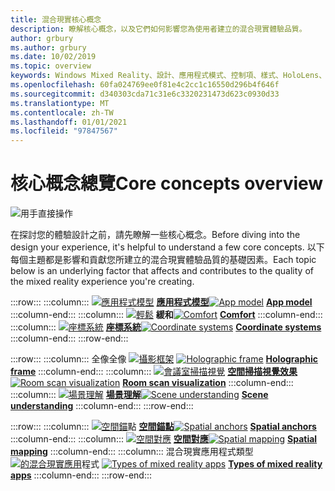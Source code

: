 ```yaml
---
title: 混合現實核心概念
description: 瞭解核心概念，以及它們如何影響您為使用者建立的混合現實體驗品質。
author: grbury
ms.author: grbury
ms.date: 10/02/2019
ms.topic: overview
keywords: Windows Mixed Reality、設計、應用程式模式、控制項、樣式、HoloLens、互動、UX 元素、行為、建立區塊、混合現實耳機、windows Mixed reality 耳機、虛擬實境耳機、HoloLens、MRTK、混合現實工具組、緩和、應用程式模型、座標、全像全像全像框架
ms.openlocfilehash: 60fa024769ee0f81e4c2cc1c16550d296b4f646f
ms.sourcegitcommit: d340303cda71c31e6c3320231473d623c0930d33
ms.translationtype: MT
ms.contentlocale: zh-TW
ms.lasthandoff: 01/01/2021
ms.locfileid: "97847567"
---
```

# <a name="core-concepts-overview"></a><span data-ttu-id="e14d4-104">核心概念總覽</span><span class="sxs-lookup"><span data-stu-id="e14d4-104">Core concepts overview</span></span>

![用手直接操作](images/05_CoreConcepts.png)

<span data-ttu-id="e14d4-106">在探討您的體驗設計之前，請先瞭解一些核心概念。</span><span class="sxs-lookup"><span data-stu-id="e14d4-106">Before diving into the design your experience, it's helpful to understand a few core concepts.</span></span> <span data-ttu-id="e14d4-107">以下每個主題都是影響和貢獻您所建立的混合現實體驗品質的基礎因素。</span><span class="sxs-lookup"><span data-stu-id="e14d4-107">Each topic below is an underlying factor that affects and contributes to the quality of the mixed reality experience you're creating.</span></span> 

:::row:::
    :::column:::
        <span data-ttu-id="e14d4-108">[ ![ 應用程式模型](images/teleportation-640px.png)](app-model.md) **[應用程式模型](app-model.md)**</span><span class="sxs-lookup"><span data-stu-id="e14d4-108">[![App model](images/teleportation-640px.png)](app-model.md) **[App model](app-model.md)**</span></span>
    :::column-end:::
    :::column:::
       <span data-ttu-id="e14d4-109">[ ![ 輕鬆](images/comfort-chart.PNG)](comfort.md) **[](comfort.md)緩和**</span><span class="sxs-lookup"><span data-stu-id="e14d4-109">[![Comfort](images/comfort-chart.PNG)](comfort.md) **[Comfort](comfort.md)**</span></span>
    :::column-end:::
    :::column:::
        <span data-ttu-id="e14d4-110">[ ![ 座標系統](images/coordinate-systems.PNG)](coordinate-systems.md) **[座標系統](coordinate-systems.md)**</span><span class="sxs-lookup"><span data-stu-id="e14d4-110">[![Coordinate systems](images/coordinate-systems.PNG)](coordinate-systems.md) **[Coordinate systems](coordinate-systems.md)**</span></span>
    :::column-end:::
:::row-end:::

:::row:::
    :::column:::
        <span data-ttu-id="e14d4-111">全像全像 [ ![ 攝影框架](images/destinationmars-750px.png)](holographic-frame.md) **[](holographic-frame.md)**</span><span class="sxs-lookup"><span data-stu-id="e14d4-111">[![Holographic frame](images/destinationmars-750px.png)](holographic-frame.md) **[Holographic frame](holographic-frame.md)**</span></span>
    :::column-end:::
    :::column:::
        <span data-ttu-id="e14d4-112">[ ![ 會議室掃描視覺](images/sr-mixedworld-140429-8pm-00068-1000px.png)](room-scan-visualization.md) **[空間掃描視覺效果](room-scan-visualization.md)**</span><span class="sxs-lookup"><span data-stu-id="e14d4-112">[![Room scan visualization](images/sr-mixedworld-140429-8pm-00068-1000px.png)](room-scan-visualization.md) **[Room scan visualization](room-scan-visualization.md)**</span></span>
    :::column-end:::
    :::column:::
        <span data-ttu-id="e14d4-113">[ ![ 場景理解](images/scene-understanding.png)](scene-understanding.md) **[場景理解](scene-understanding.md)**</span><span class="sxs-lookup"><span data-stu-id="e14d4-113">[![Scene understanding](images/scene-understanding.png)](scene-understanding.md) **[Scene understanding](scene-understanding.md)**</span></span>
    :::column-end:::
:::row-end:::

:::row:::
    :::column:::
        <span data-ttu-id="e14d4-114">[ ![ 空間錨](images/azurespatialanchors.jpg)](spatial-anchors.md)點 **[空間錨點](spatial-anchors.md)**</span><span class="sxs-lookup"><span data-stu-id="e14d4-114">[![Spatial anchors](images/azurespatialanchors.jpg)](spatial-anchors.md) **[Spatial anchors](spatial-anchors.md)**</span></span>
    :::column-end:::
    :::column:::
        <span data-ttu-id="e14d4-115">[ ![ 空間對應](images/surfacereconstruction.jpg)](spatial-mapping.md) **[空間對應](spatial-mapping.md)**</span><span class="sxs-lookup"><span data-stu-id="e14d4-115">[![Spatial mapping](images/surfacereconstruction.jpg)](spatial-mapping.md) **[Spatial mapping](spatial-mapping.md)**</span></span>
    :::column-end:::
    :::column:::
        <span data-ttu-id="e14d4-116">混合現實應用程式類型 [ ![ 的混合現實應用](images/enhancedenvironmentapps-640px.jpg)](types-of-mixed-reality-apps.md)程式 **[](types-of-mixed-reality-apps.md)**</span><span class="sxs-lookup"><span data-stu-id="e14d4-116">[![Types of mixed reality apps](images/enhancedenvironmentapps-640px.jpg)](types-of-mixed-reality-apps.md) **[Types of mixed reality apps](types-of-mixed-reality-apps.md)**</span></span>
    :::column-end:::
:::row-end:::

<br>


